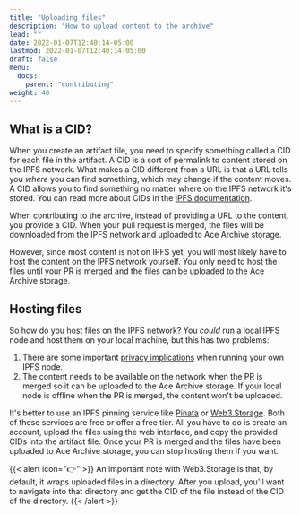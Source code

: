 ```yaml
---
title: "Uploading files"
description: "How to upload content to the archive"
lead: ""
date: 2022-01-07T12:40:14-05:00
lastmod: 2022-01-07T12:40:14-05:00
draft: false
menu:
  docs:
    parent: "contributing"
weight: 40
---
```


## What is a CID?

When you create an artifact file, you need to specify something called a CID
for each file in the artifact. A CID is a sort of permalink to content stored
on the IPFS network. What makes a CID different from a URL is that a URL tells
you *where* you can find something, which may change if the content moves. A
CID allows you to find something no matter where on the IPFS network it's
stored.  You can read more about CIDs in the [IPFS
documentation](ipns://docs.ipfs.io/concepts/content-addressing/).

When contributing to the archive, instead of providing a URL to the content,
you provide a CID. When your pull request is merged, the files will be
downloaded from the IPFS network and uploaded to Ace Archive storage.

However, since most content is not on IPFS yet, you will most likely have to
host the content on the IPFS network yourself. You only need to host the files
until your PR is merged and the files can be uploaded to the Ace Archive
storage.

## Hosting files

So how do you host files on the IPFS network? You *could* run a local IPFS node
and host them on your local machine, but this has two problems:

1. There are some important [privacy
   implications](https://docs.ipfs.io/concepts/privacy-and-encryption/) when
   running your own IPFS node.
2. The content needs to be available on the network when the PR is merged so it
   can be uploaded to the Ace Archive storage. If your local node is offline
   when the PR is merged, the content won't be uploaded.

It's better to use an IPFS pinning service like
[Pinata](https://www.pinata.cloud/) or [Web3.Storage](https://web3.storage).
Both of these services are free or offer a free tier. All you have to do is
create an account, upload the files using the web interface, and copy the
provided CIDs into the artifact file. Once your PR is merged and the files have
been uploaded to Ace Archive storage, you can stop hosting them if you want.

{{< alert icon="👉" >}}
An important note with Web3.Storage is that, by default, it wraps uploaded
files in a directory. After you upload, you'll want to navigate into that
directory and get the CID of the file instead of the CID of the directory.
{{< /alert >}}
